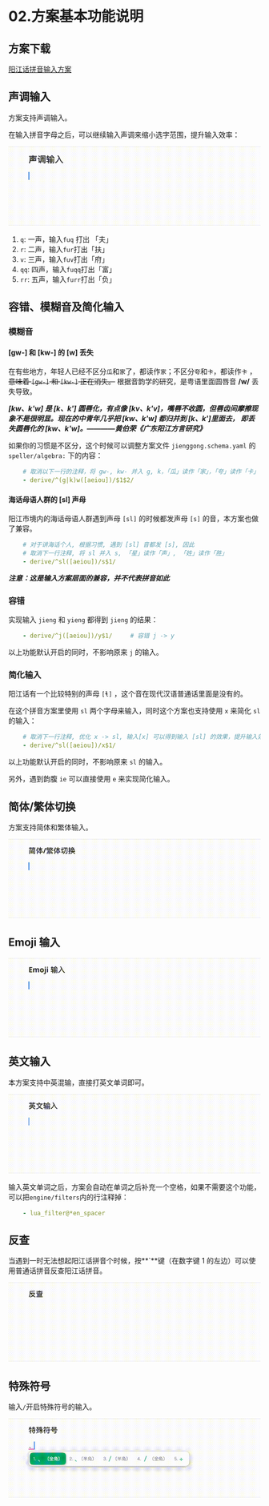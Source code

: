 # 02.方案基本功能说明

## 方案下载

 [阳江话拼音输入方案](https://github.com/Lumen01/rime-jienggong-cantonese) 

## 声调输入

方案支持声调输入。

在输入拼音字母之后，可以继续输入声调来缩小选字范围，提升输入效率：

![声调](./images/tones.gif)

1. `q`: 一声，输入`fuq` 打出 「夫」
2. `r`: 二声，输入`fur`打出「扶」
3. `v`: 三声，输入`fuv`打出「府」
4. `qq`: 四声，输入`fuqq`打出「富」
5. `rr`: 五声，输入`furr`打出「负」

## 容错、模糊音及简化输入

### 模糊音

#### [gw-] 和 [kw-] 的 [w] 丢失

在有些地方，年轻人已经不区分`瓜`和`家`了，都读作`家`；不区分`夸`和`卡`，都读作`卡`  ，~~意味着 `[gw-]` 和 `[kw-]` 正在消失。~~ 根据音韵学的研究，是粤语里面圆唇音 **/w/** 丢失导致。

***[kw、k'w] 是 [k、k'] 圆唇化，有点像 [kv、k'v]，嘴唇不收圆，但唇齿间摩擦现象不是很明显。现在的中青年几乎把 [kw、k'w] 都归并到 [k、k']里面去， 即丢失圆唇化的 [kw、k'w]。————黄伯荣《广东阳江方言研究》***

如果你的习惯是不区分，这个时候可以调整方案文件 `jienggong.schema.yaml` 的 `speller/algebra:` 下的内容：

```yaml
    # 取消以下一行的注释，将 gw-, kw- 并入 g, k，「瓜」读作「家」，「夸」读作「卡」
    - derive/^(g|k)w([aeiou])/$1$2/
```

#### 海话母语人群的 [sl]  声母

阳江市境内的海话母语人群遇到声母 `[sl]` 的时候都发声母 `[s]` 的音，本方案也做了兼容。

```yaml
    # 对于讲海话个人, 根据习惯, 遇到 [sl] 音都发 [s], 因此
    # 取消下一行注释, 将 sl 并入 s, 「星」读作「声」, 「姓」读作「胜」
    - derive/^sl([aeiou])/s$1/
```

***注意：这是输入方案层面的兼容，并不代表拼音如此***

### 容错

实现输入 `jieng` 和 `yieng` 都得到 `jieng` 的结果：

```yaml
    - derive/^j([aeiou])/y$1/     # 容错 j -> y
```

以上功能默认开启的同时，不影响原来 `j` 的输入。

### 简化输入

阳江话有一个比较特别的声母 `[ɬ]` ，这个音在现代汉语普通话里面是没有的。

在这个拼音方案里使用 `sl` 两个字母来输入，同时这个方案也支持使用 `x` 来简化 `sl` 的输入：

```yaml
    # 取消下一行注释, 优化 x -> sl, 输入[x] 可以得到输入 [sl] 的效果，提升输入效率
    - derive/^sl([aeiou])/x$1/
```

以上功能默认开启的同时，不影响原来 `sl` 的输入。

另外，遇到韵腹 `ie` 可以直接使用 `e` 来实现简化输入。

## 简体/繁体切换

方案支持简体和繁体输入。

![繁体](./images/simp_trad.gif)

## Emoji 输入

![Emoji](./images/emoji.gif)

## 英文输入

本方案支持中英混输，直接打英文单词即可。

![English](./images/english.gif)

输入英文单词之后，方案会自动在单词之后补充一个空格，如果不需要这个功能，可以把`engine/filters`内的行注释掉：

```yaml
    - lua_filter@*en_spacer
```

## 反查

当遇到一时无法想起阳江话拼音个时候，按**`**键（在数字键 1 的左边）可以使用普通话拼音反查阳江话拼音。

![反查](./images/reverse_lookup.gif)

## 特殊符号

输入`/`开启特殊符号的输入。

![特殊符号](./images/icons.gif)
